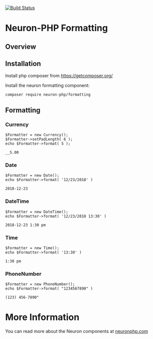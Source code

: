 [![Build Status](https://app.travis-ci.com/Neuron-PHP/formatting.svg?token=F8zCwpT7x7Res7J2N4vF&branch=master)](https://app.travis-ci.com/Neuron-PHP/formatting)

# Neuron-PHP Formatting

## Overview

## Installation

Install php composer from https://getcomposer.org/

Install the neuron formatting component:

    composer require neuron-php/formatting


## Formatting

### Currency

    $Formatter = new Currency();
    $Formatter->setPadLength( 6 );
    echo $Formatter->format( 5 );
    
    __5.00

### Date

	$Formatter = new Date();
    echo $Formatter->format( '12/23/2018' )

    2018-12-23
    
### DateTime
    			
    $Formatter = new DateTime();
    echo $Formatter->format( '12/23/2018 13:30' )

    2018-12-23 1:30 pm

### Time

    $Formatter = new Time();
    echo $Formatter->format( '13:30' )

    1:30 pm

### PhoneNumber

    $Formatter = new PhoneNumber();
	echo $Formatter->format( "1234567890" )
	
	(123) 456-7890"

# More Information

You can read more about the Neuron components at [neuronphp.com](http://neuronphp.com)
